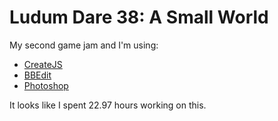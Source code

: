 # Ludum Dare 38: A Small World

My second game jam and I'm using:

* [CreateJS](http://www.createjs.com/)
* [BBEdit](http://www.barebones.com/products/bbedit/)
* [Photoshop](http://www.adobe.com/products/photoshop.html)

It looks like I spent 22.97 hours working on this.
